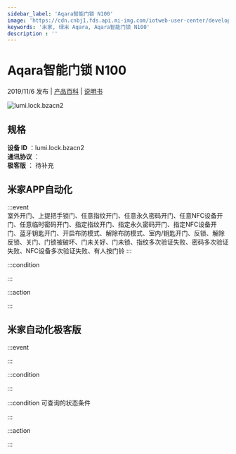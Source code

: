 ```yaml
---
sidebar_label: 'Aqara智能门锁 N100'
image: 'https://cdn.cnbj1.fds.api.mi-img.com/iotweb-user-center/developer_1678870891618QeKp12Nf.png?GalaxyAccessKeyId=AKVGLQWBOVIRQ3XLEW&Expires=9223372036854775807&Signature=/d6gkINwHK2uVH6MN9KabLM4jZs='
keywords: '米家, 绿米 Aqara, Aqara智能门锁 N100'
description : ''
---
```

# Aqara智能门锁 N100

2019/11/6 发布 | [产品百科](https://home.mi.com/webapp/content/baike/product/index.html?model=lumi.lock.bzacn2/) | [说明书](https://home.mi.com/views/introduction.html?model=lumi.lock.bzacn2&region=cn)

![lumi.lock.bzacn2](https://cdn.cnbj1.fds.api.mi-img.com/iotweb-user-center/developer_1678870891618QeKp12Nf.png?GalaxyAccessKeyId=AKVGLQWBOVIRQ3XLEW&Expires=9223372036854775807&Signature=/d6gkINwHK2uVH6MN9KabLM4jZs=)

## 规格  
> 
**设备 ID** ：lumi.lock.bzacn2  
**通讯协议** ：  
**极客版**  ： 待补充 


## 米家APP自动化  

:::event  
室外开门、上提把手锁门、任意指纹开门、任意永久密码开门、任意NFC设备开门、任意临时密码开门、指定指纹开门、指定永久密码开门、指定NFC设备开门、蓝牙钥匙开门、开启布防模式、解除布防模式、室内/钥匙开门、反锁、解除反锁、关门、门锁被破坏、门未关好、门未锁、指纹多次验证失败、密码多次验证失败、NFC设备多次验证失败、有人按门铃
:::

:::condition  

:::

:::action   

:::

## 米家自动化极客版  

:::event  

:::

:::condition  

:::

:::condition 可查询的状态条件  

:::

:::action  

:::

        
